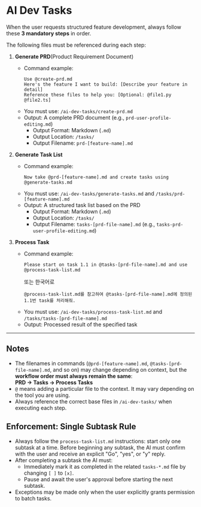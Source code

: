 # AI Dev Tasks

When the user requests structured feature development, always follow these **3 mandatory steps** in order.  

The following files must be referenced during each step:

1. **Generate PRD**(Product Requirement Document)  
   - Command example:  
     ```
     Use @create-prd.md  
     Here's the feature I want to build: [Describe your feature in detail]  
     Reference these files to help you: [Optional: @file1.py @file2.ts]  
     ```  
   - You must use: `/ai-dev-tasks/create-prd.md`  
   - Output: A complete PRD document (e.g., `prd-user-profile-editing.md`)
	   - Output Format: Markdown (`.md`)
	   - Output Location: `/tasks/`
	   - Output Filename: `prd-[feature-name].md`

2. **Generate Task List**  
   - Command example:  
     ```
     Now take @prd-[feature-name].md and create tasks using @generate-tasks.md  
     ```  
   - You must use: `/ai-dev-tasks/generate-tasks.md` and `/tasks/prd-[feature-name].md`
   - Output: A structured task list based on the PRD  
	   - Output Format: Markdown (`.md`)
	   - Output Location: `/tasks/`
	   - Output Filename: `tasks-[prd-file-name].md` (e.g., `tasks-prd-user-profile-editing.md`)


3. **Process Task**  
   - Command example:  
     ```
     Please start on task 1.1 in @tasks-[prd-file-name].md and use @process-task-list.md  
     ```
     또는 한국어로  
     ```
     @process-task-list.md를 참고하여 @tasks-[prd-file-name].md에 정의된 1.1번 task를 처리해줘.
     ```  
   - You must use: `/ai-dev-tasks/process-task-list.md` and `/tasks/tasks-[prd-file-name].md`
   - Output: Processed result of the specified task  

---

## Notes
- The filenames in commands (`@prd-[feature-name].md`, `@tasks-[prd-file-name].md`,  and so on) may change depending on context, but the **workflow order must always remain the same**:  
  **PRD → Tasks → Process Tasks**  
- `@` means adding a particular file to the context. It may vary depending on the tool you are using.
- Always reference the correct base files in `/ai-dev-tasks/` when executing each step.

## Enforcement: Single Subtask Rule

- Always follow the `process-task-list.md` instructions: start only one subtask at a time. Before beginning any subtask, the AI must confirm with the user and receive an explicit "Go", "yes", or "y" reply.
- After completing a subtask the AI must:
  - Immediately mark it as completed in the related `tasks-*.md` file by changing `[ ]` to `[x]`.
  - Pause and await the user's approval before starting the next subtask.
- Exceptions may be made only when the user explicitly grants permission to batch tasks.